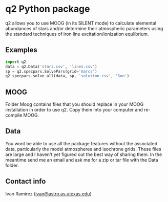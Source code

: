 q2 Python package
=================

q2 allows you to use MOOG (in its SILENT mode) to calculate elemental abundances of stars and/or determine their atmospheric parameters using the standard techniques of iron line excitation/ionization equlibrium.

Examples
--------

```python
import q2
data = q2.Data('stars.csv', 'lines.csv')
sp = q2.specpars.SolvePars(grid='marcs')
q2.specpars.solve_all(data, sp, 'solution.csv', 'Sun')
```

MOOG
----

Folder Moog contains files that you should replace in your MOOG installation in order to use q2. Copy them into your computer and re-compile MOOG.

Data
----

You wont be able to use all the package features without the associated data, particularly the model atmospheres and isochrone grids. These files are large and I haven't yet figured out the best way of sharing them. In the meantime send me an email and ask me for a zip or tar file with the Data folder.

Contact info
------------

Ivan Ramirez (ivan@astro.as.utexas.edu)
